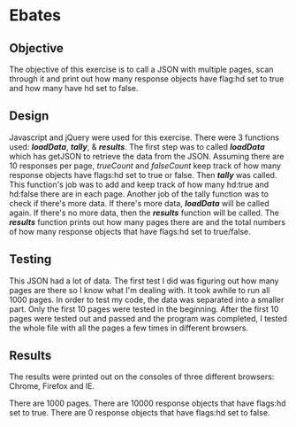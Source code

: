 # Ebates

## Objective

The objective of this exercise is to call a JSON with multiple pages, scan through it and print out how many response objects have flag:hd set to true and how many have hd set to false.

## Design

Javascript and jQuery were used for this exercise. There were 3 functions used: **_loadData_**, **_tally_**, & **_results_**. The first step was to called **_loadData_** which has getJSON to retrieve the data from the JSON. Assuming there are 10 responses per page, *trueCount* and *falseCount* keep track of how many response objects have flags:hd set to true or false. Then **_tally_** was called. This function's job was to add and keep track of how many hd:true and hd:false there are in each page. Another job of the tally function was to check if there's more data. If there's more data, **_loadData_** will be called again. If there's no more data, then the **_results_** function will be called. The **_results_** function prints out how many pages there are and the total numbers of how many response objects that have flags:hd set to true/false.

## Testing

This JSON had a lot of data. The first test I did was figuring out how many pages are there so I know what I'm dealing with. It took awhile to run all 1000 pages. In order to test my code, the data was separated into a smaller part. Only the first 10 pages were tested in the beginning. After the first 10 pages were tested out and passed and the program was completed, I tested the whole file with all the pages a few times in different browsers.

## Results

The results were printed out on the consoles of three different browsers: Chrome, Firefox and IE.

There are 1000 pages.
There are 10000 response objects that have flags:hd set to true.
There are 0 response objects that have flags:hd set to false.

